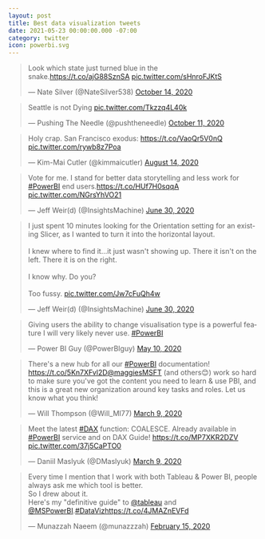 ```yaml
---
layout: post
title: Best data visualization tweets
date: 2021-05-23 00:00:00.000 -07:00
category: twitter
icon: powerbi.svg
---
```


<script async src="https://platform.twitter.com/widgets.js" charset="utf-8"></script>

<blockquote class="twitter-tweet" data-conversation="none"><p lang="en" dir="ltr">Look which state just turned blue in the snake.<a href="https://t.co/ajG88SznSA">https://t.co/ajG88SznSA</a> <a href="https://t.co/sHnroFJKtS">pic.twitter.com/sHnroFJKtS</a></p>&mdash; Nate Silver (@NateSilver538) <a href="https://twitter.com/NateSilver538/status/1316443893332955137?ref_src=twsrc%5Etfw">October 14, 2020</a></blockquote>
<blockquote class="twitter-tweet" data-conversation="none"><p lang="en" dir="ltr">Seattle is not Dying <a href="https://t.co/Tkzzq4L40k">pic.twitter.com/Tkzzq4L40k</a></p>&mdash; Pushing The Needle (@pushtheneedle) <a href="https://twitter.com/pushtheneedle/status/1315400034989428736?ref_src=twsrc%5Etfw">October 11, 2020</a></blockquote>
<blockquote class="twitter-tweet" data-conversation="none"><p lang="en" dir="ltr">Holy crap. San Francisco exodus: <a href="https://t.co/VaoQr5V0nQ">https://t.co/VaoQr5V0nQ</a> <a href="https://t.co/rywb8z7Poa">pic.twitter.com/rywb8z7Poa</a></p>&mdash; Kim-Mai Cutler (@kimmaicutler) <a href="https://twitter.com/kimmaicutler/status/1294324060743061504?ref_src=twsrc%5Etfw">August 14, 2020</a></blockquote>
<blockquote class="twitter-tweet" data-conversation="none"><p lang="en" dir="ltr">Vote for me. I stand for better data storytelling and less work for <a href="https://twitter.com/hashtag/PowerBI?src=hash&amp;ref_src=twsrc%5Etfw">#PowerBI</a> end users.<a href="https://t.co/HUf7H0sqqA">https://t.co/HUf7H0sqqA</a> <a href="https://t.co/NGrsYhVO21">pic.twitter.com/NGrsYhVO21</a></p>&mdash; Jeff Weir(d) (@InsightsMachine) <a href="https://twitter.com/InsightsMachine/status/1277891929594671105?ref_src=twsrc%5Etfw">June 30, 2020</a></blockquote>
<blockquote class="twitter-tweet" data-conversation="none"><p lang="en" dir="ltr">I just spent 10 minutes looking for the Orientation setting for an existing Slicer, as I wanted to turn it into the horizontal layout. <br><br>I knew where to find it...it just wasn&#39;t showing up. There it isn&#39;t on the left. There it is on the right.<br><br>I know why. Do you? <br><br>Too fussy. <a href="https://t.co/Jw7cFuQh4w">pic.twitter.com/Jw7cFuQh4w</a></p>&mdash; Jeff Weir(d) (@InsightsMachine) <a href="https://twitter.com/InsightsMachine/status/1277884095129739264?ref_src=twsrc%5Etfw">June 30, 2020</a></blockquote>
<blockquote class="twitter-tweet" data-conversation="none"><p lang="en" dir="ltr">Giving users the ability to change visualisation type is a powerful feature I will very likely never use. <a href="https://twitter.com/hashtag/PowerBI?src=hash&amp;ref_src=twsrc%5Etfw">#PowerBI</a></p>&mdash; Power BI Guy (@PowerBIguy) <a href="https://twitter.com/PowerBIguy/status/1259445723390775296?ref_src=twsrc%5Etfw">May 10, 2020</a></blockquote>
<blockquote class="twitter-tweet" data-conversation="none"><p lang="en" dir="ltr">There&#39;s a new hub for all our <a href="https://twitter.com/hashtag/PowerBI?src=hash&amp;ref_src=twsrc%5Etfw">#PowerBI</a> documentation! <a href="https://t.co/5Kn7XFvl2D">https://t.co/5Kn7XFvl2D</a><a href="https://twitter.com/maggiesMSFT?ref_src=twsrc%5Etfw">@maggiesMSFT</a> (and others😊) work so hard to make sure you&#39;ve got the content you need to learn &amp; use PBI, and this is a great new organization around key tasks and roles. Let us know what you think!</p>&mdash; Will Thompson (@Will_MI77) <a href="https://twitter.com/Will_MI77/status/1237071935646732288?ref_src=twsrc%5Etfw">March 9, 2020</a></blockquote>
<blockquote class="twitter-tweet" data-conversation="none"><p lang="en" dir="ltr">Meet the latest <a href="https://twitter.com/hashtag/DAX?src=hash&amp;ref_src=twsrc%5Etfw">#DAX</a> function: COALESCE. Already available in <a href="https://twitter.com/hashtag/PowerBI?src=hash&amp;ref_src=twsrc%5Etfw">#PowerBI</a> service and on DAX Guide! <a href="https://t.co/MP7XKR2DZV">https://t.co/MP7XKR2DZV</a> <a href="https://t.co/37j5CaPTO0">pic.twitter.com/37j5CaPTO0</a></p>&mdash; Daniil Maslyuk (@DMaslyuk) <a href="https://twitter.com/DMaslyuk/status/1236961625870987264?ref_src=twsrc%5Etfw">March 9, 2020</a></blockquote>
<blockquote class="twitter-tweet" data-conversation="none"><p lang="en" dir="ltr">Every time I mention that I work with both Tableau &amp; Power BI, people always ask me which tool is better.<br>So I drew about it.<br>Here&#39;s my &quot;definitive guide&quot; to <a href="https://twitter.com/tableau?ref_src=twsrc%5Etfw">@tableau</a> and <a href="https://twitter.com/MSPowerBI?ref_src=twsrc%5Etfw">@MSPowerBI</a>.<a href="https://twitter.com/hashtag/DataViz?src=hash&amp;ref_src=twsrc%5Etfw">#DataViz</a><a href="https://t.co/4JMAZnEVFd">https://t.co/4JMAZnEVFd</a></p>&mdash; Munazzah Naeem (@munazzzah) <a href="https://twitter.com/munazzzah/status/1228751525973053440?ref_src=twsrc%5Etfw">February 15, 2020</a></blockquote>

